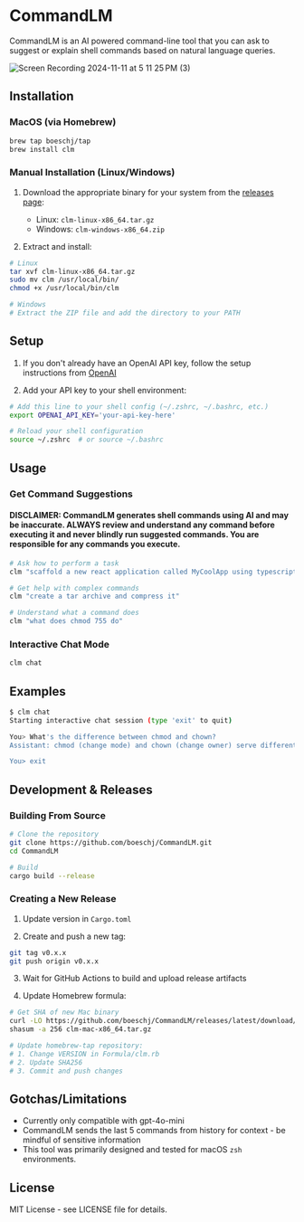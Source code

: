 # CommandLM

CommandLM is an AI powered command-line tool that you can ask to suggest or explain shell commands based on natural language queries.

![Screen Recording 2024-11-11 at 5 11 25 PM (3)](https://github.com/user-attachments/assets/f8533fb0-3a9f-4e55-8ba3-072c4d440e18)


## Installation

### MacOS (via Homebrew)
```bash
brew tap boeschj/tap
brew install clm
```

### Manual Installation (Linux/Windows)
1. Download the appropriate binary for your system from the [releases page](https://github.com/boeschj/CommandLM/releases):
   - Linux: `clm-linux-x86_64.tar.gz`
   - Windows: `clm-windows-x86_64.zip`

2. Extract and install:
```bash
# Linux
tar xvf clm-linux-x86_64.tar.gz
sudo mv clm /usr/local/bin/
chmod +x /usr/local/bin/clm

# Windows
# Extract the ZIP file and add the directory to your PATH
```

## Setup

1. If you don't already have an OpenAI API key, follow the setup instructions from [OpenAI](https://platform.openai.com/api-keys)

2. Add your API key to your shell environment:
```bash
# Add this line to your shell config (~/.zshrc, ~/.bashrc, etc.)
export OPENAI_API_KEY='your-api-key-here'

# Reload your shell configuration
source ~/.zshrc  # or source ~/.bashrc
```

## Usage

### Get Command Suggestions

#### DISCLAIMER: CommandLM generates shell commands using AI and may be inaccurate. **ALWAYS review and understand any command before executing it** and never blindly run suggested commands. You are responsible for any commands you execute.
 
```bash
# Ask how to perform a task
clm "scaffold a new react application called MyCoolApp using typescript and vite"

# Get help with complex commands
clm "create a tar archive and compress it"

# Understand what a command does
clm "what does chmod 755 do"
```

### Interactive Chat Mode
```bash
clm chat
```

## Examples

```bash
$ clm chat
Starting interactive chat session (type 'exit' to quit)

You> What's the difference between chmod and chown?
Assistant: chmod (change mode) and chown (change owner) serve different purposes...

You> exit
```

## Development & Releases

### Building From Source
```bash
# Clone the repository
git clone https://github.com/boeschj/CommandLM.git
cd CommandLM

# Build
cargo build --release
```

### Creating a New Release

1. Update version in `Cargo.toml`

2. Create and push a new tag:
```bash
git tag v0.x.x
git push origin v0.x.x
```

3. Wait for GitHub Actions to build and upload release artifacts

4. Update Homebrew formula:
```bash
# Get SHA of new Mac binary
curl -LO https://github.com/boeschj/CommandLM/releases/latest/download/clm-mac-x86_64.tar.gz
shasum -a 256 clm-mac-x86_64.tar.gz

# Update homebrew-tap repository:
# 1. Change VERSION in Formula/clm.rb
# 2. Update SHA256
# 3. Commit and push changes
```

## Gotchas/Limitations

- Currently only compatible with gpt-4o-mini
- CommandLM sends the last 5 commands from history for context - be mindful of sensitive information
- This tool was primarily designed and tested for macOS `zsh` environments.

## License

MIT License - see LICENSE file for details.
